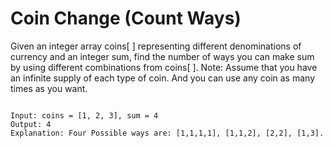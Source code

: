 # Coin Change (Count Ways)

Given an integer array coins[ ] representing different denominations of currency and an integer sum, find the number of ways you can make sum by using different combinations from coins[ ].
Note: Assume that you have an infinite supply of each type of coin. And you can use any coin as many times as you want.

```

Input: coins = [1, 2, 3], sum = 4
Output: 4
Explanation: Four Possible ways are: [1,1,1,1], [1,1,2], [2,2], [1,3].
```
